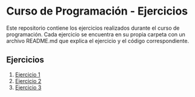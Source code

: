 # Curso de Programación - Ejercicios

Este repositorio contiene los ejercicios realizados durante el curso de programación. Cada ejercicio se encuentra en su propia carpeta con un archivo README.md que explica el ejercicio y el código correspondiente.

## Ejercicios

1. [Ejercicio 1](https://github.com/amandaxo21/curso-programacion-ejercicios/blob/Ejercicio1/README.md)
2. [Ejercicio 2](https://github.com/amandaxo21/curso-programacion-ejercicios/blob/Ejercicio2/README.md)
3. [Ejercicio 3](https://github.com/amandaxo21/curso-programacion-ejercicios/blob/Ejercicio3/README.md)
